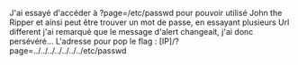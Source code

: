 J'ai essayé d'accéder à ?page=/etc/passwd pour pouvoir utilisé John the Ripper et ainsi peut être trouver un mot de passe,
en essayant plusieurs Url different j'ai remarqué que le message d'alert changeait, j'ai donc persévéré...
L'adresse pour pop le flag :
[IP]/?page=../../../../../../../etc/passwd